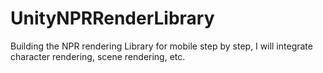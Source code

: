 # UnityNPRRenderLibrary
Building the NPR rendering Library for mobile step by step, I will integrate character rendering, scene rendering, etc.